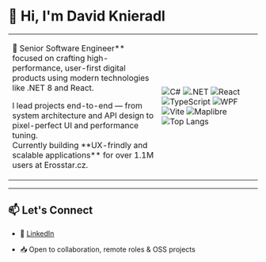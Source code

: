 <!-- Banner or header image (optional) -->
<!-- ![Banner](https://your-custom-image-link.com) -->

# 👋 Hi, I'm David Knieradl

<table border="0">
  <tbody>
    <tr>
      <td width="60%">
        <p>🎯 Senior Software Engineer** focused on crafting high-performance, user-first digital products using modern technologies like .NET 8 and React.</p>
        <p>
          I lead projects end-to-end — from system architecture and API design to pixel-perfect UI and performance tuning.
          <br>
          Currently building **UX-frindly and scalable applications** for over 1.1M users at Erosstar.cz.
        </p>
      </td>
      <td width="40%">
        <img src="https://img.shields.io/badge/C%23-239120?style=flat-square&logo=c-sharp&logoColor=white" alt="C#" />
        <img src="https://img.shields.io/badge/.NET-512BD4?style=flat-square&logo=dotnet&logoColor=white" alt=".NET" />  
        <img src="https://img.shields.io/badge/React-61DAFB?style=flat-square&logo=react&logoColor=black" alt="React" />
        <img src="https://img.shields.io/badge/TypeScript-007ACC?style=flat-square&logo=typescript&logoColor=white" alt="TypeScript" />
        <img src="https://img.shields.io/badge/WPF-CC00CC?style=flat-square" alt="WPF" />
        <img src="https://img.shields.io/badge/Vite-646CFF?style=flat-square&logo=vite&logoColor=white" alt="Vite" />
        <img src="https://img.shields.io/badge/Maplibre-2E86AB?style=flat-square" alt="Maplibre" />
        <br>
        <img src="https://github-readme-stats.vercel.app/api/top-langs/?username=meowside-v2&layout=compact" alt="Top Langs" />
      </td>
    </tr>
  </tbody>
</table>

<!--
<picture>
  <source
    srcset="https://github-readme-stats.vercel.app/api?username=meowside-v2&show_icons=true&theme=dark&include_all_commits=true"
    media="(prefers-color-scheme: dark)"
  />
  <source
    srcset="https://github-readme-stats.vercel.app/api?username=meowside-v2&show_icons=true&include_all_commits=true"
    media="(prefers-color-scheme: light), (prefers-color-scheme: no-preference)"
  />
  <img src="https://github-readme-stats.vercel.app/api?username=meowside-v2&show_icons=true&include_all_commits=true" />
</picture>
-->


---

## 📫 Let's Connect

- 💼 [LinkedIn](https://www.linkedin.com/in/david-knieradl)
<!-- - 🌍 [Portfolio](https://your-personal-site.com) *(optional)* -->
- 📥 Open to collaboration, remote roles & OSS projects


<!--
**meowside-v2/meowside-v2** is a ✨ _special_ ✨ repository because its `README.md` (this file) appears on your GitHub profile.

Here are some ideas to get you started:

- 🔭 I’m currently working on ...
- 🌱 I’m currently learning ...
- 👯 I’m looking to collaborate on ...
- 🤔 I’m looking for help with ...
- 💬 Ask me about ...
- 📫 How to reach me: ...
- 😄 Pronouns: ...
- ⚡ Fun fact: ...
-->
